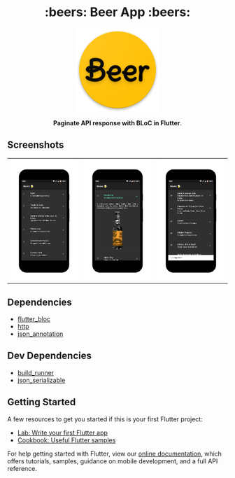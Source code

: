 <h1 align="center">:beers: Beer App :beers:</h1>

<p align="center"><img src="https://raw.githubusercontent.com/piedcipher/beer-app/master/assets/app_icon.png"></p>

<p align="center"><b>Paginate API response with BLoC in Flutter</b>.</p>

## Screenshots
<table>
    <tr>
        <td><img src="https://raw.githubusercontent.com/piedcipher/beer-app/master/screenshots/1.png"></td>
        <td><img src="https://raw.githubusercontent.com/piedcipher/beer-app/master/screenshots/2.png"></td>
        <td><img src="https://raw.githubusercontent.com/piedcipher/beer-app/master/screenshots/3.png"></td>
    </tr>
</table>

## Dependencies

- [flutter_bloc](https://pub.dev/packages/flutter_bloc)
- [http](https://pub.dev/packages/http)
- [json_annotation](https://pub.dev/packages/json_annotation)

## Dev Dependencies

- [build_runner](https://pub.dev/packages/build_runner)
- [json_serializable](https://pub.dev/packages/json_serializable)

## Getting Started

A few resources to get you started if this is your first Flutter project:

- [Lab: Write your first Flutter app](https://flutter.dev/docs/get-started/codelab)
- [Cookbook: Useful Flutter samples](https://flutter.dev/docs/cookbook)

For help getting started with Flutter, view our
[online documentation](https://flutter.dev/docs), which offers tutorials,
samples, guidance on mobile development, and a full API reference.
